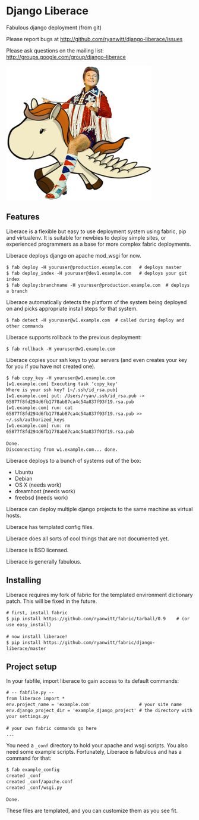 # Django Liberace

Fabulous django deployment (from git)

Please report bugs at <http://github.com/ryanwitt/django-liberace/issues>

Please ask questions on the mailing list: <http://groups.google.com/group/django-liberace>

![](https://github.com/ryanwitt/django-liberace/raw/master/liberace.png)

## Features

Liberace is a flexible but easy to use deployment
system using fabric, pip and virtualenv. It is suitable 
for newbies to deploy simple sites, or experienced programmers
as a base for more complex fabric deployments.

Liberace deploys django on apache mod_wsgi for now.

    $ fab deploy -H youruser@production.example.com   # deploys master 
    $ fab deploy_index -H youruser@dev1.example.com   # deploys your git index
    $ fab deploy:branchname -H youruser@production.example.com  # deploys a branch

Liberace automatically detects the platform of the 
system being deployed on and picks appropriate install
steps for that system.

    $ fab detect -H youruser@w1.example.com  # called during deploy and other commands

Liberace supports rollback to the previous deployment:

    $ fab rollback -H youruser@w1.example.com

Liberace copies your ssh keys to your servers (and even
creates your key for you if you have not created one).

    $ fab copy_key -H youruser@w1.example.com
    [w1.example.com] Executing task 'copy_key'
    Where is your ssh key? [~/.ssh/id_rsa.pub] 
    [w1.example.com] put: /Users/ryan/.ssh/id_rsa.pub -> 65877f8fd294d6fb1778ab87ca4c54a837f93f19.rsa.pub
    [w1.example.com] run: cat 65877f8fd294d6fb1778ab87ca4c54a837f93f19.rsa.pub >> ~/.ssh/authorized_keys
    [w1.example.com] run: rm 65877f8fd294d6fb1778ab87ca4c54a837f93f19.rsa.pub
    
    Done.
    Disconnecting from w1.example.com... done.

Liberace deploys to a bunch of systems out of the box:

- Ubuntu
- Debian
- OS X (needs work)
- dreamhost (needs work)
- freebsd (needs work)

Liberace can deploy multiple django projects to the same machine as virtual hosts.

Liberace has templated config files.

Liberace does all sorts of cool things that are not documented yet.

Liberace is BSD licensed.

Liberace is generally fabulous.

## Installing

Liberace requires my fork of fabric for the templated
environment dictionary patch. This will be fixed in the future.

    # first, install fabric
    $ pip install https://github.com/ryanwitt/fabric/tarball/0.9    # (or use easy_install)
    
    # now install liberace!
    $ pip install https://github.com/ryanwitt/fabric/django-liberace/master
    
## Project setup

In your fabfile, import liberace to gain access to its default 
commands:

    # -- fabfile.py --
    from liberace import *
    env.project_name = 'example.com'                  # your site name
    env.django_project_dir = 'example_django_project' # the directory with your settings.py
    
    # your own fabric commands go here
    ...

You need a `_conf` directory to hold your apache and wsgi scripts. You also need
some example scripts. Fortunately, Liberace is fabulous and has a command for that:

    $ fab example_config
    created _conf
    created _conf/apache.conf
    created _conf/wsgi.py
    
    Done.

These files are templated, and you can customize them as you see fit.
